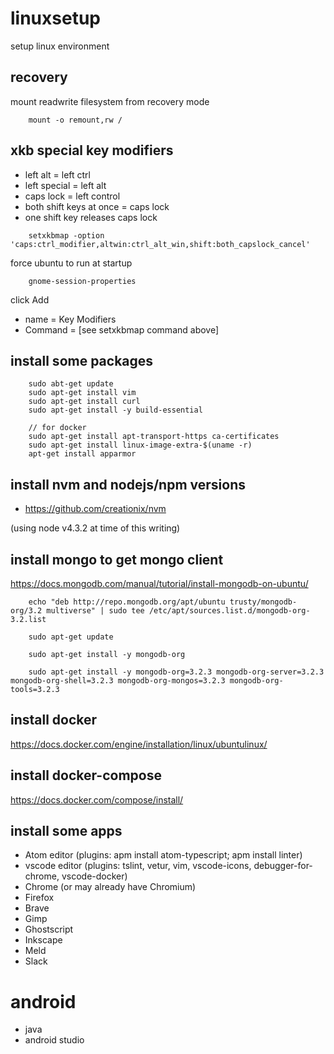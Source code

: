 # linuxsetup
setup linux environment

## recovery
mount readwrite filesystem from recovery mode

```
    mount -o remount,rw /
```

## xkb special key modifiers
- left alt = left ctrl
- left special = left alt
- caps lock = left control
- both shift keys at once = caps lock
- one shift key releases caps lock

```
    setxkbmap -option 'caps:ctrl_modifier,altwin:ctrl_alt_win,shift:both_capslock_cancel'
```

force ubuntu to run at startup

```
    gnome-session-properties
```

click Add

- name = Key Modifiers
- Command = [see setxkbmap command above]

## install some packages

```
    sudo abt-get update
    sudo apt-get install vim
    sudo apt-get install curl
    sudo apt-get install -y build-essential
    
    // for docker
    sudo apt-get install apt-transport-https ca-certificates
    sudo apt-get install linux-image-extra-$(uname -r)
    apt-get install apparmor
```

## install nvm and nodejs/npm versions
- https://github.com/creationix/nvm

(using node v4.3.2 at time of this writing)

## install mongo to get mongo client
https://docs.mongodb.com/manual/tutorial/install-mongodb-on-ubuntu/

```
    echo "deb http://repo.mongodb.org/apt/ubuntu trusty/mongodb-org/3.2 multiverse" | sudo tee /etc/apt/sources.list.d/mongodb-org-3.2.list
    
    sudo apt-get update
    
    sudo apt-get install -y mongodb-org

    sudo apt-get install -y mongodb-org=3.2.3 mongodb-org-server=3.2.3 mongodb-org-shell=3.2.3 mongodb-org-mongos=3.2.3 mongodb-org-tools=3.2.3
```

## install docker
https://docs.docker.com/engine/installation/linux/ubuntulinux/

## install docker-compose
https://docs.docker.com/compose/install/

## install some apps
- Atom editor (plugins: apm install atom-typescript; apm install linter)
- vscode editor (plugins: tslint, vetur, vim, vscode-icons, debugger-for-chrome, vscode-docker)
- Chrome (or may already have Chromium)
- Firefox
- Brave
- Gimp
- Ghostscript
- Inkscape
- Meld
- Slack

# android
- java
- android studio
